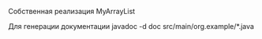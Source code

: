 Собственная реализация MyArrayList

Для генерации документации
javadoc -d doc src/main/org.example/*.java
